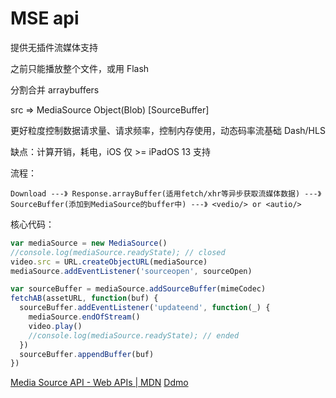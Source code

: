 # MSE api

提供无插件流媒体支持

之前只能播放整个文件，或用 Flash

分割合并 arraybuffers

src => MediaSource Object(Blob) [SourceBuffer]

更好粒度控制数据请求量、请求频率，控制内存使用，动态码率流基础 Dash/HLS

缺点：计算开销，耗电，iOS 仅 >= iPadOS 13 支持

流程：

```
Download ---》 Response.arrayBuffer(适用fetch/xhr等异步获取流媒体数据) ---》 SourceBuffer(添加到MediaSource的buffer中) ---》 <vedio/> or <autio/>
```

核心代码：

```js
var mediaSource = new MediaSource()
//console.log(mediaSource.readyState); // closed
video.src = URL.createObjectURL(mediaSource)
mediaSource.addEventListener('sourceopen', sourceOpen)

var sourceBuffer = mediaSource.addSourceBuffer(mimeCodec)
fetchAB(assetURL, function(buf) {
  sourceBuffer.addEventListener('updateend', function(_) {
    mediaSource.endOfStream()
    video.play()
    //console.log(mediaSource.readyState); // ended
  })
  sourceBuffer.appendBuffer(buf)
})
```

[Media Source API - Web APIs | MDN](https://developer.mozilla.org/en-US/docs/Web/API/Media_Source_Extensions_API#media_source_extensions_concepts_and_usage)
[Ddmo](https://nickdesaulniers.github.io/netfix/demo/bufferAll.html)
